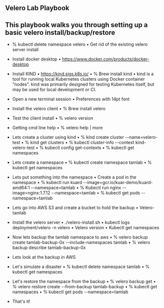 ## Velero Lab Playbook
## This playbook walks you through setting up a basic velero install/backup/restore

- % kubectl delete namespace velero
	• Get rid of the existing velero server install

- Install docker desktop
	• https://www.docker.com/products/docker-desktop

- Install KIND
	• https://kind.sigs.k8s.io/
	• % Brew install kind
	• kind is a tool for running local Kubernetes clusters using Docker container “nodes”.
	kind was primarily designed for testing Kubernetes itself, but may be used for local development or CI.

- Open a new terminal session
	• Preferences with 14pt font

- Install the velero client
	• % Brew install velero

- Test the client install
	• % velero version

- Getting cmd line help
	• % velero help | more

- Lets create a cluster using kind
	• % kind create cluster --name=velero-test
	• % kind get clusters
	• % kubectl cluster-info --context kind-velero-test
	• % kubectl config get-contexts
	• % kubectl get namespaces

- Lets create a namespace
	• % kubectl create namespace tamlab
	• % kubectl get namespaces

- Lets put something into the namespace
	• Create a pod in the namespace
	• % kubectl run kuard --image=gcr.io/kuar-demo/kuard-amd64:1 --namespace=tamlab
	• % Kubectl run nginx --image=nginx:1.7.12 --namespace=tamlab
	• % kubectl get pods --namespace=tamlab

- Lets go into AWS S3 and create a bucket to hold the backup
	• Velero-tamlab
	
- Install the velero server
	• ./velero-install.sh
	• kubectl logs deployment/velero -n velero
	• Velero version
	• Kubectl get namespaces

- Now lets backup the tamlab namespace to aws
	• % velero backup create tamlab-backup-0x --include-namespaces tamlab
	• % velero backup describe tamlab-backup-0x

- Lets look at the backup in AWS

- Let's simulate a disaster
	• % kubectl delete namespace tamlab
	• % kubectl get namespaces

- Let's restore the namespace from the backup
	• % velero backup get
	• % velero restore create --from-backup tamlab-backup
	• % kubectl get namespaces
	• % kubectl get pods --namespace=tamlab
	
- That's it!
